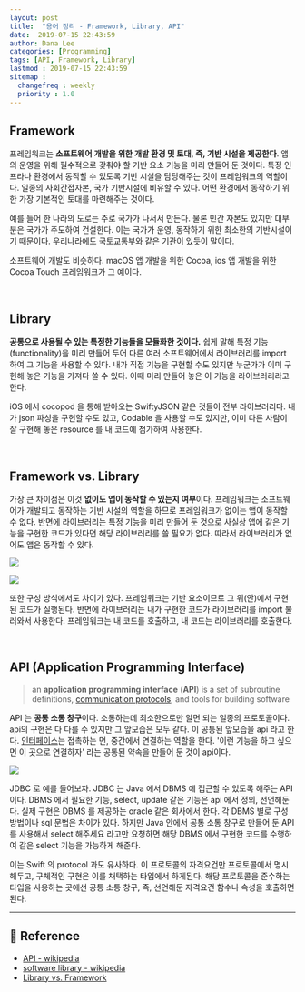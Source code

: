 ```yaml
---
layout: post
title:  "용어 정리 - Framework, Library, API"
date:  2019-07-15 22:43:59
author: Dana Lee
categories: [Programming]
tags: [API, Framework, Library]
lastmod : 2019-07-15 22:43:59
sitemap :
  changefreq : weekly
  priority : 1.0
---
```




## Framework

프레임워크는 **소프트웨어 개발을 위한 개발 환경 및 토대, 즉, 기반 시설을 제공한다**. 앱의 운영을 위해 필수적으로 갖춰야 할 기반 요소 기능을 미리 만들어 둔 것이다. 특정 인프라나 환경에서 동작할 수 있도록 기반 시설을 담당해주는 것이 프레임워크의 역할이다. 일종의 사회간접자본, 국가 기반시설에 비유할 수 있다. 어떤 환경에서 동작하기 위한 가장 기본적인 토대를 마련해주는 것이다. 

예를 들어 한 나라의 도로는 주로 국가가 나서서 만든다. 물론 민간 자본도 있지만 대부분은 국가가 주도하여 건설한다. 이는 국가가 운영, 동작하기 위한 최소한의 기반시설이기 때문이다. 우리나라에도 국토교통부와 같은 기관이 있듯이 말이다.

소프트웨어 개발도 비슷하다. macOS 앱 개발을 위한 Cocoa, ios 앱 개발을 위한 Cocoa Touch 프레임워크가 그 예이다. 

&nbsp;

## Library

**공통으로 사용될 수 있는 특정한 기능들을 모듈화한 것이다.** 쉽게 말해 특정 기능(functionality)을 미리 만들어 두어 다른 여러 소프트웨어에서 라이브러리를 import 하여 그 기능을 사용할 수 있다. 내가 직접 기능을 구현할 수도 있지만 누군가가 이미 구현해 놓은 기능을 가져다 쓸 수 있다. 이때 미리 만들어 놓은 이 기능을 라이브러리라고 한다. 

iOS 에서 cocopod 을 통해 받아오는 SwiftyJSON 같은 것들이 전부 라이브러리다. 내가 json 파싱을 구현할 수도 있고, Codable 을 사용할 수도 있지만, 이미 다른 사람이 잘 구현해 놓은 resource 를 내 코드에 첨가하여 사용한다. 

&nbsp;

## Framework  vs.  Library

가장 큰 차이점은 이것 **없이도 앱이 동작할 수 있는지 여부**이다. 프레임워크는 소프트웨어가 개발되고 동작하는 기반 시설의 역할을 하므로 프레임워크가 없이는 앱이 동작할 수 없다. 반면에 라이브러리는 특정 기능을 미리 만들어 둔 것으로 사실상 앱에 같은 기능을 구현한 코드가 있다면 해당 라이브러리를 쓸 필요가 없다. 따라서 라이브러리가 없어도 앱은 동작할 수 있다.

![]({{site.url}}/assets/post-image/library-framwork-1.png)

![]({{site.url}}/assets/post-image/library-framwork-2.jpeg)

또한 구성 방식에서도 차이가 있다. 프레임워크는 기반 요소이므로 그 위(안)에서 구현된 코드가 실행된다. 반면에 라이브러리는 내가 구현한 코드가 라이브러리를 import 불러와서 사용한다. 프레임워크는 내 코드를 호출하고, 내 코드는 라이브러리를 호출한다. 

&nbsp;

## API (Application Programming Interface)

> an **application programming interface** (**API**) is a set of subroutine definitions, [communication protocols](https://en.wikipedia.org/wiki/Communication_protocols), and tools for building software 

API 는 **공통 소통 창구**이다. 소통하는데 최소한으로만 알면 되는 일종의 프로토콜이다. api의 구현은 다 다를 수 있지만 그 앞모습은 모두 같다. 이 공통된 앞모습을 api 라고 한다. [인터페이스](https://daheenallwhite.github.io/ios/2019/07/11/UITabBarController/)는 접촉하는 면, 중간에서 연결하는 역할을 한다. '이런 기능을 하고 싶으면 이 곳으로 연결하자' 라는 공통된 약속을 만들어 둔 것이 api이다.

![]({{site.url}}/assets/post-image/api.jpeg)

JDBC 로 예를 들어보자. JDBC 는 Java 에서 DBMS 에 접근할 수 있도록 해주는 API 이다. DBMS 에서 필요한 기능, select, update 같은 기능은 api 에서 정의, 선언해둔다. 실제 구현은 DBMS 를 제공하는 oracle 같은 회사에서 한다. 각 DBMS 별로 구성 방법이나 sql 문법은 차이가 있다. 하지만 Java 안에서 공통 소통 창구로 만들어 둔 API 를 사용해서 select 해주세요 라고만 요청하면 해당 DBMS 에서 구현한 코드를 수행하여 같은 select 기능을 가능하게 해준다.

이는 Swift 의 protocol 과도 유사하다. 이 프로토콜의 자격요건만 프로토콜에서 명시해두고, 구체적인 구현은 이를 채택하는 타입에서 하게된다. 해당 프로토콜을 준수하는 타입을 사용하는 곳에선 공통 소통 창구, 즉, 선언해둔 자격요건 함수나 속성을 호출하면 된다. 

---

## :pushpin: Reference

- [API - wikipedia](https://en.wikipedia.org/wiki/Application_programming_interface)
- [software library - wikipedia](https://en.wikipedia.org/wiki/Library_(computing))
- [Library vs. Framework](https://www.programcreek.com/2011/09/what-is-the-difference-between-a-java-library-and-a-framework/)